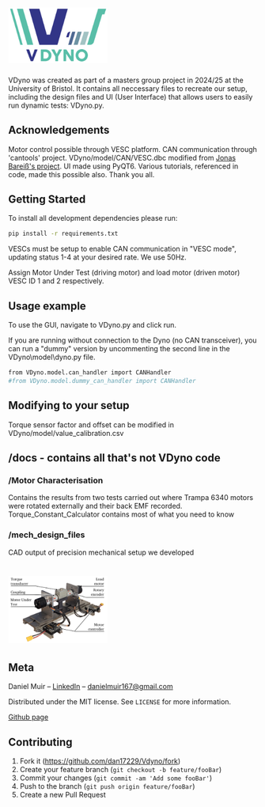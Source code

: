 # <img src="VDyno/images/main_logo.png" alt="logo" width="200"/>

VDyno was created as part of a masters group project in 2024/25 at the University of Bristol. It contains all neccessary files to recreate our setup, including the design files and UI (User Interface) that allows users to easily run dynamic tests: VDyno.py.

## Acknowledgements

Motor control possible through VESC platform. 
CAN communication through 'cantools' project.
VDyno/model/CAN/VESC.dbc modified from [Jonas Bareiß's project](https://gitlab.com/jonasbareiss/vesc-dbc).
UI made using PyQT6. Various tutorials, referenced in code, made this possible also. Thank you all.


## Getting Started
To install all development dependencies please run:

```sh
pip install -r requirements.txt
```
VESCs must be setup to enable CAN communication in "VESC mode", updating status 1-4 at your desired rate. We use 50Hz.

Assign Motor Under Test (driving motor) and load motor (driven motor) VESC ID 1 and 2 respectively.
## Usage example
To use the GUI, navigate to VDyno.py and click run.

If you are running without connection to the Dyno (no CAN transceiver), you can run a "dummy" version by uncommenting the second line in the VDyno\model\dyno.py file.

```sh
from VDyno.model.can_handler import CANHandler
#from VDyno.model.dummy_can_handler import CANHandler
```
## Modifying to your setup
Torque sensor factor and offset can be modified in VDyno/model/value_calibration.csv

## /docs - contains all that's not VDyno code
### /Motor Characterisation
Contains the results from two tests carried out where Trampa 6340 motors were rotated externally and their back EMF recorded. Torque_Constant_Calculator contains most of what you need to know

### /mech_design_files
CAD output of precision mechanical setup we developed
# <img src="docs/mech_design_files/mech_setup.png" alt="logo" width="200" style="background-color: white;"/>

## Meta

Daniel Muir – [LinkedIn](https://www.linkedin.com/in/daniel-muir31415/) – danielmuir167@gmail.com

Distributed under the MIT license. See ``LICENSE`` for more information.

[Github page](https://github.com/dan17229/VDyno)

## Contributing

1. Fork it (<https://github.com/dan17229/Vdyno/fork>)
2. Create your feature branch (`git checkout -b feature/fooBar`)
3. Commit your changes (`git commit -am 'Add some fooBar'`)
4. Push to the branch (`git push origin feature/fooBar`)
5. Create a new Pull Request

<!-- Markdown link & img dfn's -->
[npm-image]: v
[npm-url]: https://npmjs.org/package/datadog-metrics
[npm-downloads]: https://img.shields.io/npm/dm/datadog-metrics.svg?style=flat-square
[travis-image]: https://img.shields.io/travis/dbader/node-datadog-metrics/master.svg?style=flat-square
[travis-url]: https://travis-ci.org/dbader/node-datadog-metrics
[wiki]: https://github.com/yourname/yourproject/wiki
